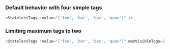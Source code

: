 ### Default behavior with four simple tags

```js
<StatelessTags :value="['foo', 'bar', 'baz', 'quux']" />
```

### Limiting maximum tags to two

```js
<StatelessTags :value="['foo', 'bar', 'baz', 'quux']" maxVisibleTags=2 />
```
